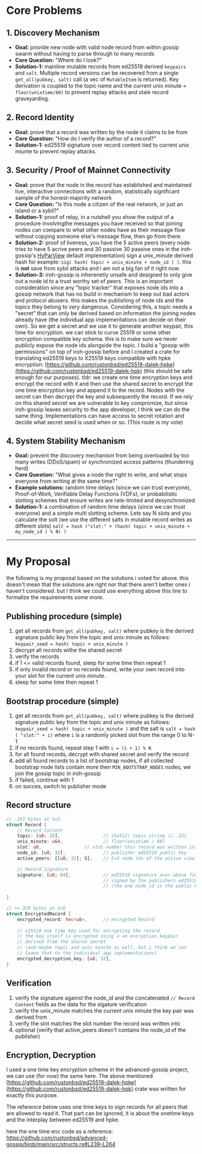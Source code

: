 # Core Problems

## 1. Discovery Mechanism

- **Goal:** provide new node with valid node record from within gossip swarm without having to parse through to many records
- **Core Question:** "Where do I look?"
- **Solution-1:** mainline mutable records from ed25519 derived `keypairs` and `salt`. Multiple record versions can be recovered from a single `get_all(pubkey, salt)` call (a vec of `MutableItem` is returned). Key derivation is coupled to the topic name and the current unix minute = `floor(unixtime/60)` to prevent replay attacks and stale record graveyarding.
  
## 2. Record Identity
- **Goal:** prove that a record was written by the node it claims to be from
- **Core Question:** "How do I verify the author of a record?"
- **Solution-1:** ed25519 signature over record content tied to current unix miunte to prevent replay attacks.

## 3. Security / Proof of Mainnet Connectivity
- **Goal:** prove that the node in the record has established and maintained live, interactive connections with a random, statistically significant sample of the honest-majority network
- **Core Question:** "Is this node a citizen of the real network, or just an island or a sybil?"
- **Solution-1:** proof of relay, in a nutshell you show the output of a procedure involvingthe messages you have received so that joining nodes can compare to what other nodes have as their message flow without copying someone else's message flow, then go from there.
- **Solution-2:** proof of liveness, you have the 5 active peers (every node tries to have 5 acrive peers and 30 passive 30 passive ones in the iroh-gossip's [HyParView](https://asc.di.fct.unl.pt/~jleitao/pdf/dsn07-leitao.pdf) default implementation) sign a unix_minute derived hash for example: `sig( hash( topic + unix_minute + node_id ) )`. this is **not** save from sybil attacks and i am not a big fan of it right now.
- **Solution-3:** iroh-gossip is inherenetly unsafe and designed to only give out a node id to a trust worthy set of peers. This is an important consideration since any "topic tracker" that exposes node ids into a gossip network that has no build in mechanism to keep out bad actors and protocol abusers. this makes the publishing of node ids and the topics they belong to very dangerous. Considering this, a topic needs a "secret" that can only be derived based on information the joining nodes already have (the individual app implementations can decide on their own). So we get a secret and we use it to generate another keypair, this time for encryption. we can stick to curve 25519 or some other encryption compatible key schema. this is to make sure we never publicly expose the node ids alongside the topic. I build a "gossip with permissions" on top of iroh-gossip before and I created a crate for translating ed25519 keys to X25519 keys compatible with hpke encryption: [https://github.com/rustonbsd/ed25519-dalek-hpke](https://github.com/rustonbsd/ed25519-dalek-hpk) (this should be safe enough for our purposes). tldr: we create one time encryption keys and encrypt the record with it and then use the shared secret to encrypt the one time encryption key and append it to the record. Nodes with the secret can then decrypt the key and subsequently the record. If we rely on this shared secret we are vulnerable to key compromize, but since iroh-gossip leaves security to the app developer, I think we can do the same thing. Implementations can have access to secret rotation and decide what secret seed is used when or so. (This route is my vote)

## 4. System Stability Mechanism
- **Goal:** prevent the discovery mechanism from being overloaded by too many writes (DDoS/spam) or synchronized access patterns (thundering herd)
- **Core Question:** "What gives a node the right to write, and what stops everyone from writing at the same time?"
- **Example solutions:** random time delays (since we can trust everyone), Proof-of-Work, Verifiable Delay Functions (VDFs), or probabilistic slotting schemes that ensure writes are rate-limited and desynchronized
- **Solution-1:** a combination of random time delays (since we can trust everyone) and a simple multi slotting scheme. Lets say N slots and you calculate the solt (we use the different salts in mutable record writes as different slots) `salt = hash ("slot:" + (hash( topic + unix_minute + my_node_id ) % N) )`

---

# My Proposal 
the following is my proposal based on the solutions i voted for above.
this doesn't mean that the solutions are right nor that there aren't better ones i haven't considered.
but I think we could use everything above this line to formalize the requirements some more.

## Publishing procedure (simple)

1. get all records from `get_all(pubkey, salt)` where pubkey is the derived signature public key from the topic and unix minute as follows: `keypair_seed = hash( topic + unix_minute )`
2. decrypt all records withe the shared secret
3. verify the records
4. if 1 <= valid records found, sleep for some time then repeat 1
5. if only invalid record or no records found, write your own record into your slot for the current unix minute.
6. sleep for some time then repeat 1

## Bootstrap procedure (simple)

1. get all records from `get_all(pubkey, salt)` where pubkey is the derived signature public key from the topic and unix minute as follows: `keypair_seed = hash( topic + unix_minute )` and the salt is `salt = hash ( "slot:" + i)` where `i` is a randomly picked slot from the range 0 to N-1
2. if no records found, repeat step 1 with `i = (i + 1) % N`
3. for all found records, decrypt with shared secret and verify the record
4. add all found records to a list of bootstrap nodes, if all collected bootstrap node lists contain more then `MIN_BOOTSTRAP_NODES` nodes, we join the gossip topic in iroh-gossip
5. if failed, continue with 1
6. on succes, switch to publisher mode


## Record structure

```rust
//  297 bytes at S=5
struct Record {
    // Record Content
    topic: [u8; 32],                // sha512( topic_string )[..32]
    unix_minute: u64,               // floor(unixtime / 60)
    slot: u8,                // slot number this record was written into
    node_id: [u8; 32],              // publisher ed25519 public key
    active_peers: [[u8; 32]; S],    // S=5 node ids of the active view of the publisher

    // Record Signature
    signature: [u8; 64],            // ed25519 signature over above fields
                                    // signed by the publishers ed25519 private key
                                    // (the one node_id is the public key for)
  
}

// >= 329 bytes at S=5
struct EncryptedRecord {
    encrypted_record: Vec<u8>,      // encrypted Record
    
    // x25519 one time key used for encrypting the record
    // the key itself is encrypted using a an encryption keypair
    // derived from the shared secret
    // (and maybe topic and unix minute as well, but i think we can
    // leave that to the individual app implementations)
    encrypted_decryption_key: [u8; 32],     
}
```

## Verification

1. verify the signature against the node_id and the concatenated `// Record Content` fields as the data for the sigature verification
2. verify the unix_minute matches the current unix minute the key pair was derived from
3. verify the slot matches the slot number the record was written into
4. optional (verify that active_peers doesn't contains the node_id of the publisher)

## Encryption, Decryption
I used a one time key encryption scheme in the advanced-gossip project, we can use (for now) the same here. 
The above mentioned [https://github.com/rustonbsd/ed25519-dalek-hpke](https://github.com/rustonbsd/ed25519-dalek-hpk) crate was written for exactly this purpose.

The reference below uses one time keys to sign records for all peers that are allowed to read it. 
That part can be ignored, it is about the onetime keys and the interplay between ed25519 and hpke.

here the one time enc code as a reference: https://github.com/rustonbsd/advanced-gossip/blob/main/src/structs.rs#L239-L264